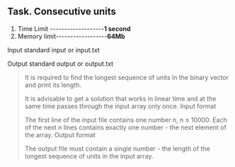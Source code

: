 ## Task. Consecutive units

1. Time Limit -------------------**1 second**
1. Memory limit------------------**64Mb**

Input standard input or input.txt

Output standard output or output.txt

>It is required to find the longest sequence of units in the binary vector and print its length.
>
>It is advisable to get a solution that works in linear time and at the same time passes through the input array only once.
>Input format
>
>The first line of the input file contains one number n, n ≤ 10000. Each of the next n lines contains exactly one number - the next element of the array.
>Output format
>
>The output file must contain a single number - the length of the longest sequence of units in the input array.
